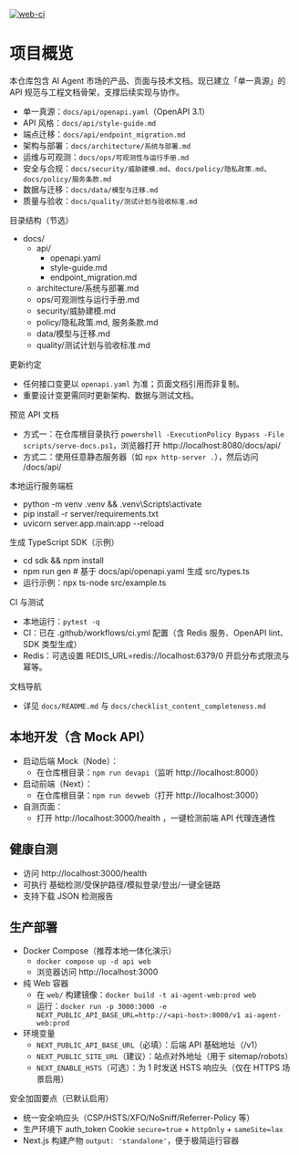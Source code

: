 ﻿[![web-ci](https://github.com/845276678/-AGENT/actions/workflows/web-ci.yml/badge.svg?branch=main)](https://github.com/845276678/-AGENT/actions/workflows/web-ci.yml)

# 项目概览

本仓库包含 AI Agent 市场的产品、页面与技术文档。现已建立「单一真源」的 API 规范与工程文档骨架，支撑后续实现与协作。

- 单一真源：`docs/api/openapi.yaml`（OpenAPI 3.1）
- API 风格：`docs/api/style-guide.md`
- 端点迁移：`docs/api/endpoint_migration.md`
- 架构与部署：`docs/architecture/系统与部署.md`
- 运维与可观测：`docs/ops/可观测性与运行手册.md`
- 安全与合规：`docs/security/威胁建模.md`、`docs/policy/隐私政策.md`、`docs/policy/服务条款.md`
- 数据与迁移：`docs/data/模型与迁移.md`
- 质量与验收：`docs/quality/测试计划与验收标准.md`

目录结构（节选）

- docs/
  - api/
    - openapi.yaml
    - style-guide.md
    - endpoint_migration.md
  - architecture/系统与部署.md
  - ops/可观测性与运行手册.md
  - security/威胁建模.md
  - policy/隐私政策.md, 服务条款.md
  - data/模型与迁移.md
  - quality/测试计划与验收标准.md

更新约定
- 任何接口变更以 `openapi.yaml` 为准；页面文档引用而非复制。
- 重要设计变更需同时更新架构、数据与测试文档。

预览 API 文档
- 方式一：在仓库根目录执行 `powershell -ExecutionPolicy Bypass -File scripts/serve-docs.ps1`，浏览器打开 http://localhost:8080/docs/api/
- 方式二：使用任意静态服务器（如 `npx http-server .`），然后访问 /docs/api/

本地运行服务端桩
- python -m venv .venv && .venv\Scripts\activate
- pip install -r server/requirements.txt
- uvicorn server.app.main:app --reload

生成 TypeScript SDK（示例）
- cd sdk && npm install
- npm run gen  # 基于 docs/api/openapi.yaml 生成 src/types.ts
- 运行示例：npx ts-node src/example.ts

CI 与测试
- 本地运行：`pytest -q`
- CI：已在 .github/workflows/ci.yml 配置（含 Redis 服务、OpenAPI lint、SDK 类型生成）
- Redis：可选设置 REDIS_URL=redis://localhost:6379/0 开启分布式限流与幂等。

文档导航
- 详见 `docs/README.md` 与 `docs/checklist_content_completeness.md`

## 本地开发（含 Mock API）

- 启动后端 Mock（Node）：
  - 在仓库根目录：`npm run devapi`（监听 http://localhost:8000）
- 启动前端（Next）：
  - 在仓库根目录：`npm run devweb`（打开 http://localhost:3000）
- 自测页面：
  - 打开 http://localhost:3000/health ，一键检测前端 API 代理连通性

## 健康自测
- 访问 http://localhost:3000/health
- 可执行 基础检测/受保护路径/模拟登录/登出/一键全链路
- 支持下载 JSON 检测报告

## 生产部署

- Docker Compose（推荐本地一体化演示）
  - `docker compose up -d api web`
  - 浏览器访问 http://localhost:3000
- 纯 Web 容器
  - 在 `web/` 构建镜像：`docker build -t ai-agent-web:prod web`
  - 运行：`docker run -p 3000:3000 -e NEXT_PUBLIC_API_BASE_URL=http://<api-host>:8000/v1 ai-agent-web:prod`
- 环境变量
  - `NEXT_PUBLIC_API_BASE_URL`（必填）：后端 API 基础地址（/v1）
  - `NEXT_PUBLIC_SITE_URL`（建议）：站点对外地址（用于 sitemap/robots）
  - `NEXT_ENABLE_HSTS`（可选）：为 1 时发送 HSTS 响应头（仅在 HTTPS 场景启用）

安全加固要点（已默认启用）
- 统一安全响应头（CSP/HSTS/XFO/NoSniff/Referrer-Policy 等）
- 生产环境下 auth_token Cookie `secure=true` + `httpOnly` + `sameSite=lax`
- Next.js 构建产物 `output: 'standalone'`，便于极简运行容器